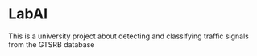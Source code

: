 # LabAI
This is a university project about detecting and classifying traffic signals from the GTSRB database
